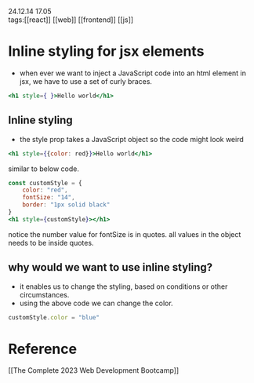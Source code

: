24.12.14  17.05  
tags:[[react]] [[web]] [[frontend]] [[js]]


# Inline styling for jsx elements
- when ever we want to inject a JavaScript code into an html element in jsx, we have to use a set of curly braces.
```jsx
<h1 style={ }>Hello world</h1>
```

## Inline styling
- the style prop takes a JavaScript object so the code might look weird
```jsx
<h1 style={{color: red}}>Hello world</h1>
```

similar to below code.
```jsx
const customStyle = {
	color: "red",
	fontSize: "14",
	border: "1px solid black"
}
<h1 style={customStyle}></h1>
```

notice the number value for fontSize is in quotes. all values in the object needs to be inside quotes.

## why would we want to use inline styling?
- it enables us to change the styling, based on conditions or other circumstances.
- using the above code we can change the color.
```js
customStyle.color = "blue"
```

# Reference
[[The Complete 2023 Web Development Bootcamp]]
